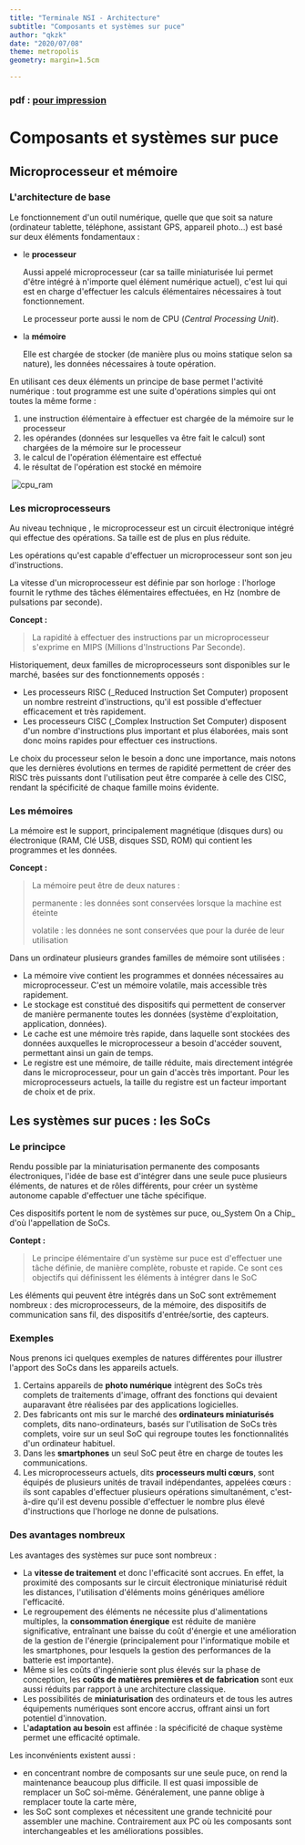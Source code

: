 ```yaml
---
title: "Terminale NSI - Architecture"
subtitle: "Composants et systèmes sur puce"
author: "qkzk"
date: "2020/07/08"
theme: metropolis
geometry: margin=1.5cm

---
```


### pdf : [pour impression](/uploads/docnsitale/composants/composants_socs.pdf)

# Composants et systèmes sur puce


## Microprocesseur et mémoire

### L'architecture de base

Le fonctionnement d'un outil numérique, quelle que que soit sa nature
(ordinateur tablette, téléphone, assistant GPS, appareil photo...) est basé sur
deux éléments fondamentaux : 

* le **processeur**

    Aussi appelé microprocesseur (car sa taille miniaturisée lui permet d'être
    intégré à n'importe quel élément numérique actuel), c'est lui qui est
    en charge d'effectuer les calculs élémentaires nécessaires à tout
    fonctionnement.

    Le processeur porte aussi le nom de CPU (_Central Processing Unit_).
*   la **mémoire**

    Elle est chargée de stocker (de manière plus ou moins statique selon sa
    nature), les données nécessaires à toute opération.

En utilisant ces deux éléments un principe de base permet l'activité numérique :
tout programme est une suite d'opérations simples qui ont toutes la même forme :

1. une instruction élémentaire à effectuer est chargée de la mémoire sur le
    processeur
2. les opérandes (données sur lesquelles va être fait le calcul) sont chargées
    de la mémoire sur le processeur
3. le calcul de l'opération élémentaire est effectué
4. le résultat de l'opération est stocké en mémoire

$\;$![cpu_ram](cpu_ram.svg)

### Les microprocesseurs

Au niveau technique , le microprocesseur est un circuit électronique intégré
qui effectue des opérations. Sa taille est de plus en plus réduite.

Les opérations qu'est capable d'effectuer un microprocesseur sont son jeu
d'instructions.

La vitesse d'un microprocesseur est définie par son horloge : l'horloge fournit
le rythme des tâches élémentaires effectuées, en Hz (nombre de pulsations par
seconde).

**Concept :**

> La rapidité à effectuer des instructions par un microprocesseur s'exprime
> en MIPS (Millions d'Instructions Par Seconde).

Historiquement, deux familles de microprocesseurs sont disponibles sur le
marché, basées sur des fonctionnements opposés :

* Les processeurs RISC (_Reduced Instruction Set Computer) proposent un nombre
    restreint d'instructions, qu'il est possible d'effectuer efficacement et
    très rapidement.
* Les processeurs CISC (_Complex Instruction Set Computer) disposent d'un
    nombre d'instructions plus important et plus élaborées, mais sont donc
    moins rapides pour effectuer ces instructions.

Le choix du processeur selon le besoin a donc une importance, mais notons que
les dernières évolutions en termes de rapidité permettent de créer des RISC
très puissants dont l'utilisation peut être comparée à celle des CISC, rendant
la spécificité de chaque famille moins évidente.

### Les mémoires

La mémoire est le support, principalement magnétique (disques durs) ou
électronique (RAM, Clé USB, disques SSD, ROM) qui contient les programmes et
les données.

**Concept :**

> La mémoire peut être de deux natures :
>
> permanente : les données sont conservées lorsque la machine est éteinte
>
> volatile : les données ne sont conservées que pour la durée de leur
> utilisation


Dans un ordinateur plusieurs grandes familles de mémoire sont utilisées :

* La mémoire vive contient les programmes et données nécessaires au
    microprocesseur. C'est un mémoire volatile, mais accessible très rapidement.
* Le stockage est constitué des dispositifs qui permettent de conserver de
    manière permanente toutes les données (système d'exploitation, application,
    données).
* Le cache est une mémoire très rapide, dans laquelle sont stockées des données
    auxquelles le microprocesseur a besoin d'accéder souvent, permettant ainsi
    un gain de temps.
* Le registre est une mémoire, de taille réduite, mais directement intégrée
    dans le microprocesseur, pour un gain d'accès très important. Pour les
    microprocesseurs actuels, la taille du registre est un facteur important
    de choix et de prix.

## Les systèmes sur puces : les SoCs

### Le principce

Rendu possible par la miniaturisation permanente des composants électroniques,
l'idée de base est d'intégrer dans une seule puce plusieurs éléments, de
natures et de rôles différents, pour créer un système autonome capable
d'effectuer une tâche spécifique.

Ces dispositifs portent le nom de systèmes sur puce, ou_System On a Chip_
d'où l'appellation de SoCs.

**Contept :**

> Le principe élémentaire d'un système sur puce est d'effectuer une tâche
> définie, de manière complète, robuste et rapide. Ce sont ces objectifs qui
> définissent les éléments à intégrer dans le SoC

Les éléments qui peuvent être intégrés dans un SoC sont extrêmement nombreux :
des microprocesseurs, de la mémoire, des dispositifs de communication sans fil,
des dispositifs d'entrée/sortie, des capteurs.

### Exemples

Nous prenons ici quelques exemples de natures différentes pour illustrer
l'apport des SoCs dans les appareils actuels.

1. Certains appareils de **photo numérique** intègrent des SoCs très complets
    de traitements d'image, offrant des fonctions qui devaient auparavant
    être réalisées par des applications logicielles.
2. Des fabricants ont mis sur le marché des **ordinateurs miniaturisés**
    complets, dits nano-ordinateurs, basés sur l'utilisation de SoCs très
    complets, voire sur un seul SoC qui regroupe toutes les fonctionnalités
    d'un ordinateur habituel.
3. Dans les **smartphones** un seul SoC peut être en charge de toutes les
    communications.
4. Les microprocesseurs actuels, dits **processeurs multi cœurs**, sont équipés
    de plusieurs unités de travail indépendantes, appelées cœurs : ils sont
    capables d'effectuer plusieurs opérations simultanément, c'est-à-dire qu'il
    est devenu possible d'effectuer le nombre plus élevé d'instructions que
    l'horloge ne donne de pulsations.

### Des avantages nombreux

Les avantages des systèmes sur puce sont nombreux :

* La **vitesse de traitement** et donc l'efficacité sont accrues. En effet, la
    proximité des composants sur le circuit électronique miniaturisé réduit les
    distances, l'utilisation d'éléments moins génériques améliore l'efficacité.
* Le regroupement des éléments ne nécessite plus d'alimentations multiples,
    la **consommation énergique** est réduite de manière significative,
    entraînant une baisse du coût d'énergie et une amélioration de la gestion
    de l'énergie (principalement pour l'informatique mobile et les smartphones,
    pour lesquels la gestion des performances de la batterie est importante).
* Même si les coûts d'ingénierie sont plus élevés sur la phase de conception,
    les **coûts de matières premières et de fabrication** sont eux aussi réduits
    par rapport à une architecture classique.
* Les possibilités de **miniaturisation** des ordinateurs et de tous les autres
    équipements numériques sont encore accrus, offrant ainsi un fort potentiel
    d'innovation.
* L'**adaptation au besoin** est affinée : la spécificité de chaque système
    permet une efficacité optimale.

Les inconvénients existent aussi :

* en concentrant nombre de composants sur une seule puce, on rend la maintenance
    beaucoup plus difficile. Il est quasi impossible de remplacer un SoC
    soi-même. Généralement, une panne oblige à remplacer toute la carte mère,
* les SoC sont complexes et nécessitent une grande technicité pour assembler
    une machine. Contrairement aux PC où les composants sont interchangeables
    et les améliorations possibles.
